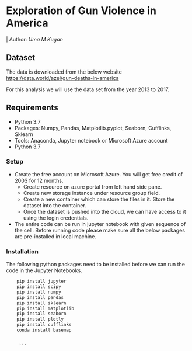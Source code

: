 # Exploration of Gun Violence in America

| Author: *Uma M Kugan*

## Dataset

The data is downloaded from the below website
https://data.world/azel/gun-deaths-in-america

For this analysis we will use the data set from the year 2013 to 2017.


## Requirements

* Python 3.7
* Packages: Numpy, Pandas, Matplotlib.pyplot, Seaborn, Cufflinks, Sklearn
* Tools: Anaconda, Jupyter notebook or Microsoft Azure account
* Python 3.7 

### Setup

* Create the free account on Microsoft Azure. You will get free credit of 200$ for 12 months.
    *	Create resource on azure portal from left hand side pane.
    *	Create new storage instance under resource group field.
    *	Create a new container which can store the files in it. Store the dataset into the container.
    *	Once the dataset is pushed into the cloud, we can have access to it using the login credentials.
*	The entire code can be run in jupyter notebook with given sequence of the cell. Before running code please make sure all the below packages are pre-installed in local machine.


### Installation

The following python packages need to be installed before we can run the code in the Jupyter Notebooks. 

 ```python
     pip install jupyter
     pip install scipy
     pip install numpy
     pip install pandas
     pip install sklearn
     pip install matplotlib
     pip install seaborn
     pip install plotly
     pip install cufflinks
     conda install basemap
     
     
      ```
